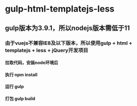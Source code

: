 # gulp-html-templatejs-less


## gulp版本为3.9.1，所以nodejs版本需低于11

### 由于vuejs不兼容IE8及以下版本，所以使用gulp + html + templatejs + less + jQuery开发项目

#### 拉取代码，安装node环境后

#### 执行 npm install

#### 运行  gulp

#### 打包  gulp build
